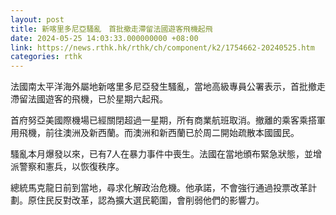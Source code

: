 ```yaml
---
layout: post
title: 新喀里多尼亞騷亂　首批撤走滯留法國遊客飛機起飛
date: 2024-05-25 14:03:33.000000000 +08:00
link: https://news.rthk.hk/rthk/ch/component/k2/1754662-20240525.htm
categories: rthk
---
```


法國南太平洋海外屬地新喀里多尼亞發生騷亂，當地高級專員公署表示，首批撤走滯留法國遊客的飛機，已於星期六起飛。

首府努亞美國際機場已經關閉超過一星期，所有商業航班取消。撤離的乘客乘搭軍用飛機，前往澳洲及新西蘭。而澳洲和新西蘭已於周二開始疏散本國國民。

騷亂本月爆發以來，已有7人在暴力事件中喪生。法國在當地頒布緊急狀態，並增派警察和憲兵，以恢復秩序。

總統馬克龍日前到當地，尋求化解政治危機。他承諾，不會強行通過投票改革計劃。原住民反對改革，認為擴大選民範圍，會削弱他們的影響力。
